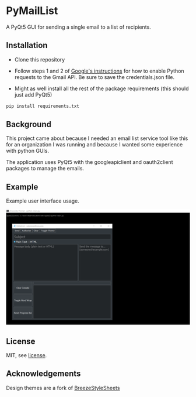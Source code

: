 # PyMailList

A PyQt5 GUI for sending a single email to a list of recipients.



## Installation

* Clone this repository

* Follow steps 1 and 2 of [Google's instructions](https://developers.google.com/gmail/api/quickstart/python) for how to enable Python requests to the Gmail API. Be sure to save the credentials.json file.
    
* Might as well install all the rest of the package requirements (this should just add PyQt5)

```python
pip install requirements.txt
```



## Background

This project came about because I needed an email list service tool like this for an organization I was running and because I wanted some experience with python GUIs.

The application uses PyQt5 with the googleapiclient and oauth2client packages to manage the emails.



## Example

Example user interface usage.

![DarkThemeExample](/assets/example.gif)



## License

MIT, see [license](/LICENSE.md).



## Acknowledgements

Design themes are a fork of [BreezeStyleSheets](https://github.com/XLTools/BreezeStyleSheets)
